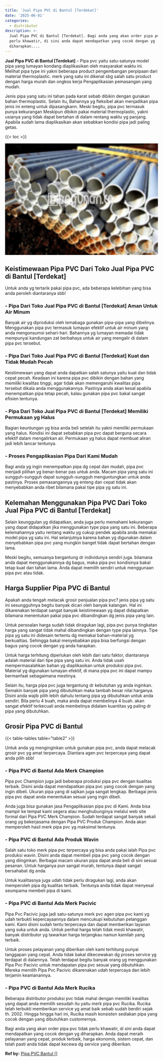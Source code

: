 ```yaml
---
title: 'Jual Pipa PVC di Bantul [Terdekat]'
date: '2025-06-01'
categories:
  - distributor
description: >-
  Jual Pipa PVC di Bantul [Terdekat]. Bagi anda yang akan order pipa pvc tidak
  perlu khawatir, di sini anda dapat mendapatkan yang cocok dengan yg
  diharapkan....
---
```


**Jual Pipa PVC di Bantul \[Terdekat\]** – Pipa pvc yaitu satu-satunya model pipa yang lumayan kondang diaplikasikan oleh masyarakat waktu ini. Melihat pipa type ini yakni beberapa product pengembangan perpipaan dari material thermoplastic. merk yang satu ini dikenal sbg salah satu product dengan harga murah dan ongkos kerja Pengaplikasian pemasangan yang mudah.

Jenis pipa yang satu ini tahan pada karat sebab dibikin dengan gunakan bahan thermoplastic. Selain itu, Bahannya yg fleksibel akan menjadikan pipa jenis ini enteng untuk dipasangkann. Meski begitu, pipa pvc termasuk punya kekurangan Meskipun dibikin pakai material thermoplastic, yakni usianya yang tidak dapat bertahan di dalam rentang waktu yg panjang. Apabila sudah lama diaplikasikan akan sebabkan kondisi pipa jadi paling getas.

{{< toc >}}

![Jual Pipa PVC di Bantul [Terdekat]](/images/jaul-pipa-pvc-51.png)

## Keistimewaan Pipa PVC Dari Toko Jual Pipa PVC di Bantul \[Terdekat\]

Untuk anda yg tertarik pakai pipa pvc, ada beberapa kelebihan yang bisa anda peroleh diantaranya sbb!

### \- Pipa Dari Toko Jual Pipa PVC di Bantul \[Terdekat\] Aman Untuk Air Minum

Banyak air yg diproduksi oleh lemabaga gunakan pipa-pipa yang dibelinya. Menggunakan pipa pvc termasuk lumayan efektif untuk air minum yang anda mengonsumsi sehari-hari. Bahannya yg lumayan memadai tidak mempunyai kandungan zat berbahaya untuk air yang mengalir di dalam pipa pvc tersebut.

### \- Pipa Dari Toko Jual Pipa PVC di Bantul \[Terdekat\] Kuat dan Tidak Mudah Pecah

Keistimewaan yang dapat anda dapatkan salah satunya yaitu kuat dan tidak cepat pecah. Keadaan ini karena pipa pvc dibikin dengan bahan yang memiliki kwalitas tinggi, agar tidak akan memengaruhi kwalitas pipa tersebut dikala anda menggunakannya. Pastinya anda akan kesal apabila menempatkan pipa tetap pecah, kalau gunakan pipa pvc bakal sangat efisien tentunya.

### \- Pipa Dari Toko Jual Pipa PVC di Bantul \[Terdekat\] Memiliki Permukaan yg Halus

Bagian keuntungan yg bisa anda beli setelah itu yakni memiliki permukaan yang halus. Kondisi ini dapat sebabkan pipa pvc dapat berguna secara efektif dalam mengalirkan air. Permukaan yg halus dapat membuat aliran jadi lebih lancar tentunya.

### \- Proses Pengaplikasian Pipa Dari Kami Mudah

Bagi anda yg ingin menempatkan pipa dg cepat dan mudah, pipa pvc menjadi pilihan yg benar-benar pas untuk anda. Macam pipa yang satu ini sungguh-sungguh dapat sungguh-sungguh menguntungkan untuk anda pastinya. Proses pemasangannya yg enteng dan cepat tidak akan menyebabkan anda ribet bilamana pakai tipe pipa yg satu ini.

## Kelemahan Menggunakan Pipa PVC Dari Toko Jual Pipa PVC di Bantul \[Terdekat\]

Selain keunggulan yg didapatkan, anda juga perlu memahami kekurangan yang dapat didapatkan jika menggunakan type pipa yang satu ini. Beberapa kelemahannya yaitu rentang waktu yg cukup pendek apabila anda memakai model pipa yg satu ini. Hal selanjutnya karena bahan yg digunakan dalam menyebabkan pipa pvc yang mungkin banget tidak dapat bertahan dengan lama.

Meski begitu, semuanya bergantung dr individunya sendiri juga. bilamana anda dapat menggunakannya dg bagus, maka pipa pvc kondisinya bakal tetap kuat dan tahan lama. Anda dapat memilih sendiri untuk menggunaan pipa pvc atau tidak.

## Harga Supplier Pipa PVC di Bantul

Apakah anda tengah melacak grosir penjualan pipa pvc? jenis pipa yg satu ini sesungguhnya begitu banyak dicari oleh banyak kalangan. Hal ini dikarenakan terdapat sangat banyak keistimewaan yg dapat didapatkan bilamana menentukan pakai pipa pvc dibandingkan dg jenis pipa yang lain.

Untuk persoalan harga sudah tidak diragukan lagi, pipa pvc punya tingkatan harga yang sangat tidak mahal dibandingkan dengan type pipa lainnya. Tipe pipa yg satu ini didesain tertentu dg memakai bahan-material yg berkualtias. Sehingga bakal menyebabkan pipa bisa berfungsi dengan bagus yang cocok dengan yg anda harapkan.

Untuk harga terhitung diperlukan oleh lebih dari satu faktor, diantaranya adalah material dari tipe pipa yang satu ini. Anda tidak usah mempermasalahkan bahan yg diaplikasikan untuk produksi pipa pvc. Material yg digunakan lumayan efektif, di mana pipa pvc ini dapat mampu bermanfaat sebagaimana mestinya.

Selain itu, harga pipa pvc juga tergantung dr kebutuhan yg anda inginkan. Semakin banyak pipa yang dibutuhkan maka tambah besar nilai harganya. Disini anda wajib pilih lebih dahulu tentang pipa yg dibutuhkan untuk anda sendiri. Bila perlu 4 buah, maka anda dapat membelinya 4 buah. akan sangat efektif terkecuali anda membelinya didalam kuantitas yg paling dr pipa yang dibutuhkan.

## Grosir Pipa PVC di Bantul

{{< table-tables table="table2" >}}

Untuk anda yg menginginkan untuk gunakan pipa pvc, anda dapat melacak grosir pvc yg amat terpercaya. Diantara agen pvc terpercaya yang dapat anda pilih sbb!

### \- Pipa PVC di Bantul Ada Merk Champion

Pipa pvc Champion juga jadi beberapa produksi pipa pvc dengan kualitas terbaik. Disini anda dapat mendapatkan pipa pvc yang cocok dengan yang ingin dibeli. Ukuran pipa yang di sajikan juga sangat lengkap. Berbagai jenis pipa pvc dapat anda menentukan sesuai yang ingin dibeli.

Anda juga bisa gunakan jasa Pengaplikasian pipa pvc di Kami. Anda bisa mampir ke tempat kami segera atau menghubunginya melalui web site formal dari Pipa PVC Merk Champion. Sudah terdapat sangat banyak sekali orang yg bekerjasama dengan Pipa PVC Produk Champion. Anda akan memperoleh hasil merk pipa pvc yg maksimal tentunya.

### \- Pipa PVC di Bantul Ada Produk Wavin

Salah satu toko merk pipa pvc terpercaya yg bisa anda pakai ialah Pipa pvc produksi wavin. Disini anda dapat membeli pipa pvc yang cocok dengan yang diinginkan. Berbagai macam ukuran pipa dapat anda beli di sini sesuai pesanan. Untuk harganya pun sangat murah, tentunya dapat sangat bersahabat dg anda.

Untuk kualitasnya juga udah tidak perlu diragukan lagi, anda akan memperoleh pipa dg kualitas terbaik. Tentunya anda tidak dapat menyesal seumpama membeli pipa di kami.

### \- Pipa PVC di Bantul Ada Merk Pacivic

Pipa Pvc Pacivic juga jadi satu-satunya merk pvc agen pipa pvc kami yg udah terbukti kepercayaannya dalam mencukupi kebutuhan pelanggan kami. Kami disini sudah tentu terpercaya dan dapat memberikan layanan yang suka untuk anda. Untuk perihal harga telah tidak mesti khawatir, banyak distributor yg tawarkan harga terjangkau namun kamilah yang terbaik.

Untuk proses pelayanan yang diberikan oleh kami terhitung punyai tanggapan yang cepat. Anda tidak bakal dikecewakan dg proses service yg terdapat di dalamnya. Telah terdapat begitu banyak orang yg menggunakan Pipa Pvc Pacivic untuk mendapatan pipa pvc sesuai yang dibutuhkan. Mereka memilih Pipa Pvc Pacivic dikarenakan udah terpercaya dan lebih terjamin keamanannya.

### \- Pipa PVC di Bantul Ada Merk Rucika

Beberapa distributor produksi pvc tidak mahal dengan memiliki kwalitas yang dapat anda memilih sesudah itu yaitu merk pipa pvc Rucika. Rucika telah terbukti memberikan service yg amat baik sebab sudah berdiri sejak th. 2002. Hingga hingga hari ini, Rucika masih konsisten sediakan pipa yang cocok dengan yang dibutuhkan customernya.

Bagi anda yang akan order pipa pvc tidak perlu khawatir, di sini anda dapat mendapatkan yang cocok dengan yg diharapkan. Anda dapat meraih pelayanan yang cepat, produk terbaik, harga ekonomis, sistem cepat, dan telah pasti anda tidak dapat kecewa dg service yang diberikan.

**Ref by:** [Pipa PVC Bantul []](https://id.wikipedia.org/wiki/Pipa)
